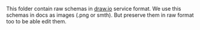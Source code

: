 This folder contain raw schemas in [draw.io](https://www.draw.io/) service format.
We use this schemas in docs as images (.png or smth).
But preserve them in raw format too to be able edit them.
